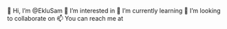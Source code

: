  👋 Hi, I’m @EkluSam
 👀 I’m interested in 
 🌱 I’m currently learning 
 💞️ I’m looking to collaborate on 
 📫 You can reach me at 

